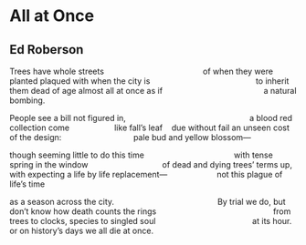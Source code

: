 # All at Once
## Ed Roberson
﻿Trees have whole streets
                                           of when they were planted
plaqued with when the city is
                                              to inherit them dead
of age almost all at once as if
                                            a natural bombing.


People see a bill not figured in,
                                                      a blood red
collection come
                   like fall’s leaf    due without fail
an unseen cost of the design:
                               pale bud and yellow blossom—


though seeming little to do this time
                                       with tense spring
in the window
                                of dead and dying trees’ terms up,
with expecting a life by life replacement—
                     not this plague of life’s time


as a season across the city.
                                             By trial we do, but don’t
know how death counts the rings
                                                   from trees to clocks,
species to singled soul
                                          at its hour. or on history’s days we
all die at once.
